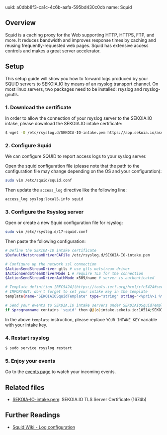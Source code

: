 uuid: a0dbb8f3-ca1c-4c6b-aafa-595bd430c0cb
name: Squid

## Overview
Squid is a caching proxy for the Web supporting HTTP, HTTPS, FTP, and more. It reduces bandwidth and improves response times by caching and reusing frequently-requested web pages. Squid has extensive access controls and makes a great server accelerator.

## Setup

This setup guide will show you how to forward logs produced by your SQUID servers to SEKOIA.IO by means of an rsyslog transport channel.
On most linux servers, two packages need to be installed: rsyslog and rsyslog-gnutls.

### 1. Download the certificate
In order to allow the connection of your rsyslog server to the SEKOIA.IO intake, please download the SEKOIA.IO intake certificate:

```bash
$ wget -O /etc/rsyslog.d/SEKOIA-IO-intake.pem https://app.sekoia.io/assets/files/SEKOIA-IO-intake.pem
```

### 2. Configure Squid
We can configure SQUID to report access logs to your syslog server.

Open the squid configuration file (please note that the path to the configuration file may change depending on the OS and your configuration):
```bash
sudo vim /etc/squid/squid.conf
```
Then update the `access_log` directive like the following line:
```bash
access_log syslog:local5.info squid
```

### 3. Configure the Rsyslog server
Open or create a new Squid configuration file for rsyslog:
```bash
sudo vim /etc/rsyslog.d/17-squid.conf
```
Then paste the following configuration:
```bash
# Define the SEKIOA-IO intake certificate
$DefaultNetstreamDriverCAFile /etc/rsyslog.d/SEKOIA-IO-intake.pem

# Configure up the network ssl connection
$ActionSendStreamDriver gtls # use gtls netstream driver
$ActionSendStreamDriverMode 1 # require TLS for the connection
$ActionSendStreamDriverAuthMode x509/name # server is authenticated

# Template definition [RFC5424](https://tools.ietf.org/html/rfc5424#section-7.2.2)
# IMPORTANT: don't forget to set your intake key in the template
template(name="SEKOIAIOSquidTemplate" type="string" string="<%pri%>1 %timestamp:::date-rfc3339% %hostname% %app-name% %procid% LOG [SEKOIA@53288 intake_key=\"YOUR_INTAKE_KEY\"] %msg%\n")

# Send your events to SEKOIA.IO intake servers under SEKOIAIOSquidTemplate template
if $programname contains 'squid' then @@(o)intake.sekoia.io:10514;SEKOIAIOSquidTemplate
```

In the above `template` instruction, please replace `YOUR_INTAKE_KEY` variable with your intake key.

### 4. Restart rsyslog

```bash
$ sudo service rsyslog restart
```

### 5. Enjoy your events
Go to the [events page](https://app.sekoia.io/sic/events) to watch your incoming events.


## Related files
- [SEKOIA-IO-intake.pem](https://app.sekoia.io/assets/files/SEKOIA-IO-intake.pem): SEKOIA.IO TLS Server Certificate (1674b)


## Further Readings
- [Squid Wiki - Log configuration](https://wiki.squid-cache.org/SquidFaq/SquidLogs)

